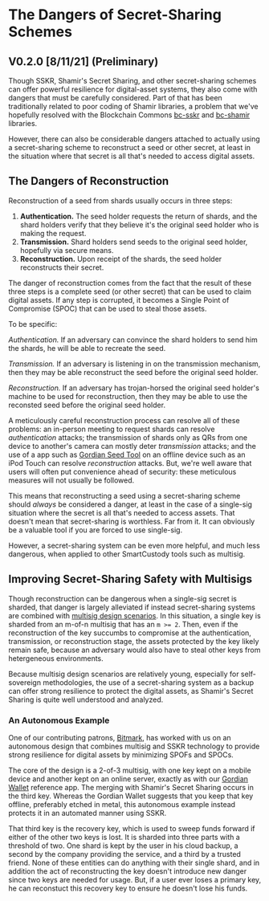 # The Dangers of Secret-Sharing Schemes
## V0.2.0 [8/11/21] (Preliminary)

Though SSKR, Shamir's Secret Sharing, and other secret-sharing schemes can offer powerful resilience for digital-asset systems, they also come with dangers that must be carefully considered. Part of that has been traditionally related to poor coding of Shamir libraries, a problem that we've hopefully resolved with the Blockchain Commons [bc-sskr](https://github.com/BlockchainCommons/bc-sskr) and [bc-shamir](https://github.com/blockchaincommons/bc-shamir) libraries. 

However, there can also be considerable dangers attached to actually using a secret-sharing scheme to reconstruct a seed or other secret, at least in the situation where that secret is all that's needed to access digital assets.

## The Dangers of Reconstruction

Reconstruction of a seed from shards usually occurs in three steps:

1. **Authentication.** The seed holder requests the return of shards, and the shard holders verify that they believe it's the original seed holder who is making the request.
2. **Transmission.** Shard holders send seeds to the original seed holder, hopefully via secure means.
3. **Reconstruction.** Upon receipt of the shards, the seed holder reconstructs their secret.

The danger of reconstruction comes from the fact that the result of these three steps is a complete seed (or other secret) that can be used to claim digital assets. If any step is corrupted, it becomes a Single Point of Compromise (SPOC) that can be used to steal those assets.

To be specific:

_Authentication._ If an adversary can convince the shard holders to send him the shards, he will be able to recreate the seed.

_Transmission._ If an adversary is listening in on the transmission mechanism, then they may be able reconstruct the seed before the original seed holder.

_Reconstruction._ If an adversary has trojan-horsed the original seed holder's machine to be used for reconstruction, then they may be able to use the reconsted seed before the original seed holder.

A meticulously careful reconstruction process can resolve all of these problems: an in-person meeting to request shards can resolve _authentication_ attacks; the transmission of shards only as QRs from one device to another's camera can mostly deter _transmission_ attacks; and the use of a app such as [Gordian Seed Tool](https://github.com/blockchaincommons/GordianSeedTool-iOS) on an offline device such as an iPod Touch can resolve _reconstruction_ attacks. But, we're well aware that users will often put convenience ahead of security: these meticulous measures will not usually be followed.

This means that reconstructing a seed using a secret-sharing scheme should _always_ be considered a danger, at least in the case of a single-sig situation where the secret is all that's needed to access assets. That doesn't mean that secret-sharing is worthless. Far from it. It can obviously be a valuable tool if you are forced to use single-sig.

However, a secret-sharing system can be even more helpful, and much less dangerous, when applied to other SmartCustody tools such as multisig.

## Improving Secret-Sharing Safety with Multisigs

Though reconstruction can be dangerous when a single-sig secret is sharded, that danger is largely alleviated if instead secret-sharing systems are combined with [multisig design scenarios](https://github.com/BlockchainCommons/SmartCustody/blob/master/Docs/Multisig.md). In this situation, a single key is sharded from an m-of-n multisig that has an `m >= 2`. Then, even if the reconstruction of the key succumbs to compromise at the authentication, transmission, or reconstruction stage, the assets protected by the key likely remain safe, because an adversary would also have to steal other keys from hetergeneous environments.

Because multisig design scenarios are relatively young, especially for self-sovereign methodologies, the use of a secret-sharing system as a backup can offer strong resilience to protect the digital assets, as Shamir's Secret Sharing is quite well understood and analyzed.

### An Autonomous Example

One of our contributing patrons, [Bitmark](https://bitmark.com/), has worked with us on an autonomous design that combines multisig and SSKR technology to provide strong resilience for digital assets by minimizing SPOFs and SPOCs.

The core of the design is a 2-of-3 multisig, with one key kept on a mobile device and another kept on an online server, exactly as with our [Gordian Wallet](https://github.com/BlockchainCommons/GordianWallet-iOS) reference app. The merging with Shamir's Secret Sharing occurs in the third key. Whereas the Gordian Wallet suggests that you keep that key offline, preferably etched in metal, this autonomous example instead protects it in an automated manner using SSKR.

That third key is the recovery key, which is used to sweep funds forward if either of the other two keys is lost. It is sharded into three parts with a threshold of two. One shard is kept by the user in his cloud backup, a second by the company providing the service, and a third by a trusted friend. None of these entities can do anything with their single shard, and in addition the act of reconstructing the key doesn't introduce new danger since two keys are needed for usage. But, if a user ever loses a primary key, he can reconstuct this recovery key to ensure he doesn't lose his funds.

